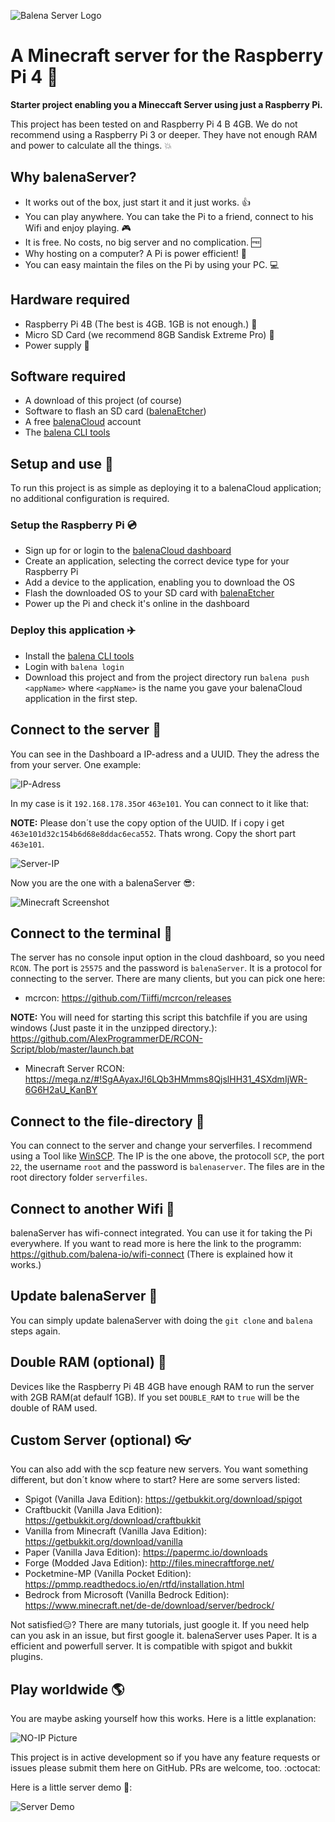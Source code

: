 ![Balena Server Logo](images/logo.png)

# A Minecraft server for the Raspberry Pi 4 :star2:
**Starter project enabling you a Mineccaft Server using just a Raspberry Pi.**

This project has been tested on and Raspberry Pi 4 B 4GB. We do not recommend using a Raspberry Pi 3 or deeper. They have not enough RAM and power to calculate all the things. :boom:

## Why balenaServer?

* It works out of the box, just start it and it just works. :+1:
* You can play anywhere. You can take the Pi to a friend, connect to his Wifi and enjoy playing. :video_game:
* It is free. No costs, no big server and no complication. :free:
* Why hosting on a computer? A Pi is power efficient! :rocket:
* You can easy maintain the files on the Pi by using your PC. :computer:

## Hardware required

* Raspberry Pi 4B (The best is 4GB. 1GB is not enough.) :tada:
* Micro SD Card (we recommend 8GB Sandisk Extreme Pro) :floppy_disk:
* Power supply :electric_plug:

## Software required

* A download of this project (of course)
* Software to flash an SD card ([balenaEtcher](https://balena.io/etcher))
* A free [balenaCloud](https://balena.io/cloud) account
* The [balena CLI tools](https://github.com/balena-io/balena-cli/blob/master/INSTALL.md)

## Setup and use :stars:

To run this project is as simple as deploying it to a balenaCloud application; no additional configuration is required.

### Setup the Raspberry Pi :cd:

* Sign up for or login to the [balenaCloud dashboard](https://dashboard.balena-cloud.com)
* Create an application, selecting the correct device type for your Raspberry Pi
* Add a device to the application, enabling you to download the OS
* Flash the downloaded OS to your SD card with [balenaEtcher](https://balena.io/etcher)
* Power up the Pi and check it's online in the dashboard

### Deploy this application :airplane:

* Install the [balena CLI tools](https://github.com/balena-io/balena-cli/blob/master/INSTALL.md)
* Login with `balena login`
* Download this project and from the project directory run `balena push <appName>` where `<appName>` is the name you gave your balenaCloud application in the first step.

## Connect to the server :satellite:

You can see in the Dashboard a IP-adress and a UUID. They the adress the from your server. One example:

![IP-Adress](images/IP-Adress.png)

In my case is it `192.168.178.35`or `463e101`. You can connect to it like that:

**NOTE:** Please don´t use the copy option of the UUID. If i copy i get `463e101d32c154b6d68e8ddac6eca552`. Thats wrong. Copy the short part `463e101`.

![Server-IP](images/Server-IP.png)

Now you are the one with a balenaServer :sunglasses::

![Minecraft Screenshot](images/minecraft-screenshot.png)

## Connect to the terminal :satellite:

The server has no console input option in the cloud dashboard, so you need `RCON`. The port is `25575` and the password is `balenaServer`. It is a protocol for connecting to the server.
There are many clients, but you can pick one here:

* mcrcon: https://github.com/Tiiffi/mcrcon/releases

**NOTE:** You will need for starting this script this batchfile if you are using windows (Just paste it in the unzipped directory.): https://github.com/AlexProgrammerDE/RCON-Script/blob/master/launch.bat

* Minecraft Server RCON: https://mega.nz/#!SgAAyaxJ!6LQb3HMmms8QjslHH31_4SXdmIjWR-6G6H2aU_KanBY

## Connect to the file-directory :satellite:

You can connect to the server and change your serverfiles. I recommend using a Tool like [WinSCP](https://winscp.net/).
The IP is the one above, the protocoll `SCP`, the port `22`, the username `root` and the password is `balenaserver`.
The files are in the root directory folder `serverfiles`. 

## Connect to another Wifi :satellite:

balenaServer has wifi-connect integrated. You can use it for taking the Pi everywhere. If you want to read more is here the link to the programm: https://github.com/balena-io/wifi-connect (There is explained how it works.) 

## Update balenaServer :arrows_counterclockwise:

You can simply update balenaServer with doing the `git clone` and `balena` steps again.

## Double RAM (optional) :link:

Devices like the Raspberry Pi 4B 4GB have enough RAM to run the server with 2GB RAM(at defaulf 1GB). If you set `DOUBLE_RAM` to `true` will be the double of RAM used.

## Custom Server (optional) :eyeglasses:

You can also add with the scp feature new servers. You want something different, but don´t know where to start? Here are some servers listed:

* Spigot (Vanilla Java Edition): https://getbukkit.org/download/spigot
* Craftbuckit (Vanilla Java Edition): https://getbukkit.org/download/craftbukkit
* Vanilla from Minecraft (Vanilla Java Edition): https://getbukkit.org/download/vanilla
* Paper (Vanilla Java Edition): https://papermc.io/downloads
* Forge (Modded Java Edition): http://files.minecraftforge.net/
* Pocketmine-MP (Vanilla Pocket Edition): https://pmmp.readthedocs.io/en/rtfd/installation.html
* Bedrock from Microsoft (Vanilla Bedrock Edition): https://www.minecraft.net/de-de/download/server/bedrock/

Not satisfied:expressionless:? There are many tutorials, just google it. If you need help can you ask in an issue, but first google it. balenaServer uses Paper. It is a efficient and powerfull server. It is compatible with spigot and bukkit plugins.

## Play worldwide :earth_americas:

You are maybe asking yourself how this works. Here is a little explanation:

![NO-IP Picture](images/NO-IP.png)

This project is in active development so if you have any feature requests or issues please submit them here on GitHub. PRs are welcome, too. :octocat:

Here is a little server demo :crown::

![Server Demo](images/server-demo.gif)
